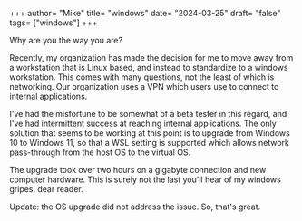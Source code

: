 +++
author= "Mike"
title= "windows"
date= "2024-03-25"
draft= "false"
tags= ["windows"]
+++

Why are you the way you are?
<!--more-->

Recently, my organization has made the decision for me to move away from a workstation that is Linux based, and instead to standardize to a windows workstation. This comes with many questions, not the least of which is networking. Our organization uses a VPN which users use to connect to internal applications.

I've had the misfortune to be somewhat of a beta tester in this regard, and I've had intermittent success at reaching internal applications. The only solution that seems to be working at this point is to upgrade from Windows 10 to Windows 11, so that a WSL setting is supported which allows network pass-through from the host OS to the virtual OS.

The upgrade took over two hours on a gigabyte connection and new computer hardware. This is surely not the last you'll hear of my windows gripes, dear reader.

Update: the OS upgrade did not address the issue. So, that's great.
